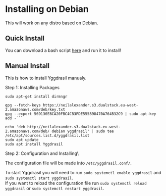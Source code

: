 # Installing on Debian
This will work on any distro based on Debian.

## Quick Install
You can download a bash script [here](https://github.com/Octonet45/quick-yggdrasil) and run it to install!

## Manual Install
This is how to install Yggdrasil manualy.

Step 1: Installing Packages

```
sudo apt-get install dirmngr
```

```
gpg --fetch-keys https://neilalexander.s3.dualstack.eu-west-2.amazonaws.com/deb/key.txt
gpg --export 569130E8CA20FBC4CB3FDE555898470A764B32C9 | sudo apt-key add -```
```
```
echo 'deb http://neilalexander.s3.dualstack.eu-west-2.amazonaws.com/deb/ debian yggdrasil' | sudo tee /etc/apt/sources.list.d/yggdrasil.list
sudo apt update
sudo apt install Yggdrasil
```

Step 2: Configuration and Installing\

The configuration file will be made into `/etc/yggdrasil.conf/`.

To start Yggdrasil you will need to run `sudo systemctl enable yggdrasil` and `sudo systemctl start yggdrasil`.\
If you want to reload the configuration file run `sudo systemctl reload yggdrasil` or `sudo systemctl restart yggdrasil`.
